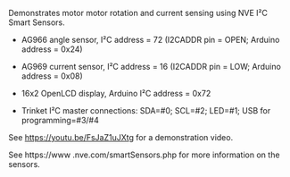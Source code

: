 Demonstrates motor motor rotation and current sensing using NVE I²C Smart Sensors. 

  * AG966 angle sensor, I²C address = 72 (I2CADDR pin = OPEN; Arduino address = 0x24)

  * AG969 current sensor, I²C address = 16 (I2CADDR pin = LOW; Arduino address = 0x08)

  * 16x2 OpenLCD display, Arduino I²C address = 0x72

  * Trinket I²C master connections: SDA=#0; SCL=#2; LED=#1; USB for programming=#3/#4 

See https://youtu.be/FsJaZ1uJXtg for a demonstration video.

See https://www .nve.com/smartSensors.php for more information on the sensors.
